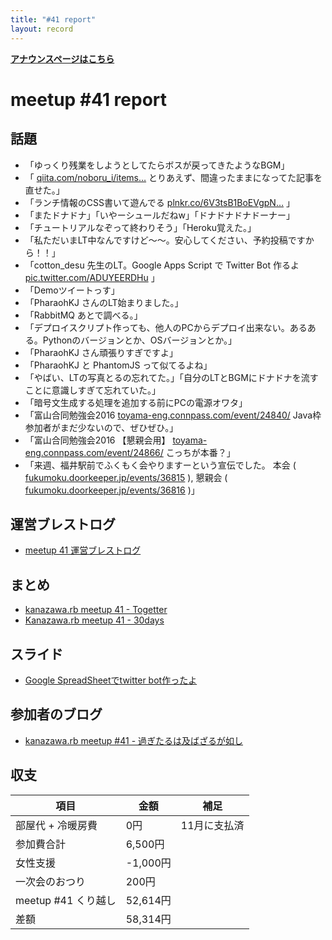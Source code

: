 ```yaml
---
title: "#41 report"
layout: record
---
```


<p> <a href="./"><strong>アナウンスページはこちら</strong></a></p>

meetup #41 report
==================

話題
----

-   「ゆっくり残業をしようとしてたらボスが戻ってきたようなBGM」
-   「 [qiita.com/noboru\_i/items…](http://qiita.com/noboru_i/items/431aa190d131795aeddc) とりあえず、間違ったままになってた記事を直せた。」
-   「ランチ情報のCSS書いて遊んでる [plnkr.co/6V3tsB1BoEVgpN…](https://plnkr.co/6V3tsB1BoEVgpNpuJ0xV) 」
-   「またドナドナ」「いやーシュールだねw」「ドナドナドナドーナー」
-   「チュートリアルなぞって終わりそう」「Heroku覚えた。」
-   「私ただいまLT中なんですけど〜〜。安心してください、予約投稿ですから！！」
-   「cotton\_desu 先生のLT。Google Apps Script で Twitter Bot 作るよ [pic.twitter.com/ADUYEERDHu](https://twitter.com/rch850/status/688241075740266496/photo/1) 」
-   「Demoツイートっす」
-   「PharaohKJ さんのLT始まりました。」
-   「RabbitMQ あとで調べる。」
-   「デプロイスクリプト作っても、他人のPCからデプロイ出来ない。あるある。Pythonのバージョンとか、OSバージョンとか。」
-   「PharaohKJ さん頑張りすぎですよ」
-   「PharaohKJ と PhantomJS って似てるよね」
-   「やばい、LTの写真とるの忘れてた。」「自分のLTとBGMにドナドナを流すことに意識しすぎて忘れていた。」
-   「暗号文生成する処理を追加する前にPCの電源オワタ」
-   「富山合同勉強会2016 [toyama-eng.connpass.com/event/24840/](http://toyama-eng.connpass.com/event/24840/) Java枠参加者がまだ少ないので、ぜひぜひ。」
-   「富山合同勉強会2016 【懇親会用】 [toyama-eng.connpass.com/event/24866/](http://toyama-eng.connpass.com/event/24866/) こっちが本番？」
-   「来週、福井駅前でふくもく会やりますーという宣伝でした。 本会 ( [fukumoku.doorkeeper.jp/events/36815](https://fukumoku.doorkeeper.jp/events/36815) ), 懇親会 ( [fukumoku.doorkeeper.jp/events/36816](https://fukumoku.doorkeeper.jp/events/36816) )」

運営ブレストログ
----------------

-   [meetup 41 運営ブレストログ](https://github.com/kanazawarb/meetup/wiki/meetup-41-%E9%81%8B%E7%94%A8%E3%83%96%E3%83%AC%E3%82%B9%E3%83%88%E3%83%AD%E3%82%B0)

まとめ
------

-   [kanazawa.rb meetup 41 - Togetter](http://togetter.com/li/926751)
-   [Kanazawa.rb meetup 41 - 30days](http://30d.jp/kzrb/31)

スライド
--------

-   [Google SpreadSheetでtwitter bot作ったよ](http://www.slideshare.net/cottondesu/google-spreadsheettwitter-bot)

参加者のブログ
--------------

-   [kanazawa.rb meetup #41 - 過ぎたるは及ばざるが如し](http://cotton-desu.hatenablog.com/entry/2016/01/17/211532)

収支
----

 | 項目                   | 金額       | 補足           |
 | ---------------------- | ---------- | -------------- |
 | 部屋代 + 冷暖房費      | 0円        | 11月に支払済   |
 | 参加費合計             | 6,500円    |                |
 | 女性支援               | -1,000円   |                |
 | 一次会のおつり         | 200円      |                |
 | meetup #41 くり越し    | 52,614円   |                |
 | 差額                   | 58,314円   |                |

